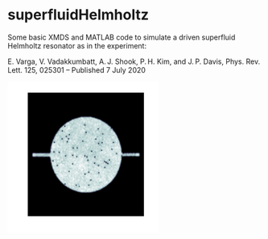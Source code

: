 # superfluidHelmholtz

Some basic XMDS and MATLAB code to simulate a driven superfluid Helmholtz resonator as in the experiment:

E. Varga, V. Vadakkumbatt, A. J. Shook, P. H. Kim, and J. P. Davis, Phys. Rev. Lett. 125, 025301 – Published 7 July 2020

<img align="center" src="./Helmholtz.png" width="300" height="300">
